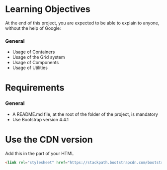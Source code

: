 # Learning Objectives
At the end of this project, you are expected to be able to explain to anyone, without the help of Google:

### General
* Usage of Containers
* Usage of the Grid system
* Usage of Components
* Usage of Utilities
# Requirements
### General
* A README.md file, at the root of the folder of the project, is mandatory
* Use Bootstrap version 4.4.1
# Use the CDN version
Add this <link> in the <head> part of your HTML

```html
<link rel="stylesheet" href="https://stackpath.bootstrapcdn.com/bootstrap/4.4.1/css/bootstrap.min.css" integrity="sha384-Vkoo8x4CGsO3+Hhxv8T/Q5PaXtkKtu6ug5TOeNV6gBiFeWPGFN9MuhOf23Q9Ifjh" crossorigin="anonymous">
```

